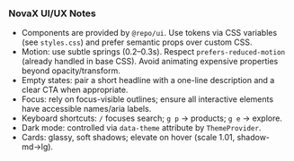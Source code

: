 ### NovaX UI/UX Notes

- Components are provided by `@repo/ui`. Use tokens via CSS variables (see `styles.css`) and prefer semantic props over custom CSS.
- Motion: use subtle springs (0.2–0.3s). Respect `prefers-reduced-motion` (already handled in base CSS). Avoid animating expensive properties beyond opacity/transform.
- Empty states: pair a short headline with a one-line description and a clear CTA when appropriate.
- Focus: rely on focus-visible outlines; ensure all interactive elements have accessible names/aria labels.
- Keyboard shortcuts: `/` focuses search; `g p` → products; `g e` → explore.
- Dark mode: controlled via `data-theme` attribute by `ThemeProvider`.
- Cards: glassy, soft shadows; elevate on hover (scale 1.01, shadow-md→lg).